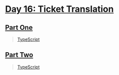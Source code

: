 # [Day 16: Ticket Translation](https://adventofcode.com/2020/day/16)

## [Part One](https://adventofcode.com/2020/day/16#part1)

> [TypeScript](/solutions/typescript/2020/16/src/p1.ts)

## [Part Two](https://adventofcode.com/2020/day/16#part2)

> [TypeScript](/solutions/typescript/2020/16/src/p2.ts)
